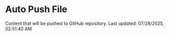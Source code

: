 # Auto Push File

Content that will be pushed to GitHub repository.
Last updated: 07/28/2025, 02:51:40 AM